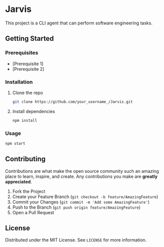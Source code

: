 # Jarvis

This project is a CLI agent that can perform software engineering tasks.

## Getting Started

### Prerequisites

- [Prerequisite 1]
- [Prerequisite 2]

### Installation

1. Clone the repo
   ```sh
   git clone https://github.com/your_username_/Jarvis.git
   ```
2. Install dependencies
   ```sh
   npm install
   ```

### Usage

```sh
npm start
```

## Contributing

Contributions are what make the open source community such an amazing place to learn, inspire, and create. Any contributions you make are **greatly appreciated**.

1. Fork the Project
2. Create your Feature Branch (`git checkout -b feature/AmazingFeature`)
3. Commit your Changes (`git commit -m 'Add some AmazingFeature'`)
4. Push to the Branch (`git push origin feature/AmazingFeature`)
5. Open a Pull Request

## License

Distributed under the MIT License. See `LICENSE` for more information.